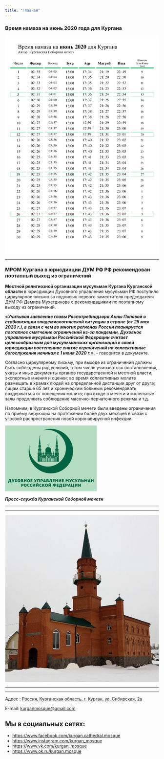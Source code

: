 ```yaml
---
title: "Главная"
---
```

### Время намаза на июнь 2020 года для Кургана

![June](./index/6-Июнь-2020.jpg)

________________________________________________________________________________________________________________________________________

### МРОМ Кургана в юрисдикции ДУМ РФ РФ рекомендован поэтапный выход из ограничений

**Местной религиозной организации мусульман Кургана Курганской области** в юрисдикции Духовного управления мусульман РФ поступило циркулярное письмо за подписью первого заместителя председателя ДУМ РФ Дамира Мухетдинова с рекомендациями по поэтапному выходу из ограничений.

***«Учитывая заявление главы Роспотребнадзора Анны Поповой о стабилизации эпидемиологической ситуации в стране (от 25 мая 2020 г.), в связи с чем во многих регионах России планируется поэтапное смягчение ограничений из-за пандемии, Духовное управление мусульман Российской Федерации считает целесообразным для мусульманских организаций в своей юрисдикции постепенное снятие ограничений на коллективные богослужения начиная с 1 июня 2020 г.»***, - говорится в документе.

Согласно циркулярному письму, при выходе из ограничений должны быть соблюдены ряд условий, в том числе учитываться постановления, указы и иные документы органов государственной и местной власти, экспертные мнения и оценки; во время коллективных молитв размещать в храмах людей на определенной дистанции друг от друга; лицам старше 65 лет и хроническим больным рекомендовать воздержаться от посещения молитв; при входе в мечети и молельные залы продолжать соблюдение масочно-перчаточного режима и т.д.

Напомним, в Курганской Соборной мечети были введены ограничения по приёму верующих на протяжении более двух месяцев в связи с угрозой распространения новой коронавирусной инфекции.

![dum](./index/dumrf.jpg)

***Пресс-служба Курганской Соборной мечети***
________________________________________________________________________________________________________________________________________
________________________________________________________________________________________________________________________________________
![Мечеть](./index/unnamed1.jpg)
________________________________________________________________________________________________________________________________________
________________________________________________________________________________________________________________________________________

Адрес : [Россия, Курганская область, г. Курган, ул. Сибирская, 2а](https://yandex.ru/maps/-/CKA4aD1q)

E-mail: kurganmosque@gmail.com

## Мы в социальных сетях:

- https://www.facebook.com/kurgan.cathedral.mosque
- https://www.instagram.com/kurgan_mosque
- https://www.vk.com/kurgan_mosque
- https://www.ok.ru/kurgan.mosque
